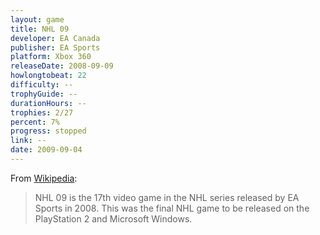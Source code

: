 ```yaml
---
layout: game
title: NHL 09
developer: EA Canada
publisher: EA Sports
platform: Xbox 360
releaseDate: 2008-09-09
howlongtobeat: 22
difficulty: --
trophyGuide: --
durationHours: --
trophies: 2/27
percent: 7%
progress: stopped
link: --
date: 2009-09-04
---
```


From [Wikipedia](https://en.wikipedia.org/wiki/NHL_09):

> NHL 09 is the 17th video game in the NHL series released by EA Sports in 2008. This was the final NHL game to be released on the PlayStation 2 and Microsoft Windows.
